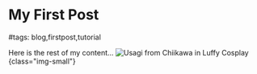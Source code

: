 # My First Post

#tags: blog,firstpost,tutorial


Here is the rest of my content...
![Usagi from Chiikawa in Luffy Cosplay](images/usagi_luffy.jpg){class="img-small"}
